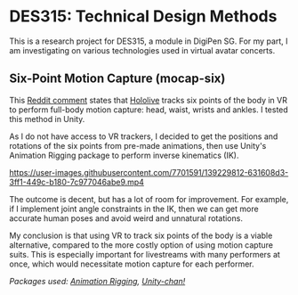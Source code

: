 # DES315: Technical Design Methods

This is a research project for DES315, a module in DigiPen SG.
For my part, I am investigating on various technologies used in virtual avatar concerts.

## Six-Point Motion Capture (mocap-six)

This [Reddit comment](https://www.reddit.com/r/Hololive/comments/ikve6v/comment/gibr0dr/) states that [Hololive](https://en.hololive.tv/) tracks six points of the body in VR to perform full-body motion capture: head, waist, wrists and ankles. I tested this method in Unity.

As I do not have access to VR trackers, I decided to get the positions and rotations of the six points from pre-made animations, then use Unity's Animation Rigging package to perform inverse kinematics (IK).

https://user-images.githubusercontent.com/7701591/139229812-631608d3-3ff1-449c-b180-7c977046abe9.mp4

The outcome is decent, but has a lot of room for improvement. For example, if I implement joint angle constraints in the IK, then we can get more accurate human poses and avoid weird and unnatural rotations.

My conclusion is that using VR to track six points of the body is a viable alternative, compared to the more costly option of using motion capture suits. This is especially important for livestreams with many performers at once, which would necessitate motion capture for each performer.

*Packages used: [Animation Rigging](https://docs.unity3d.com/Packages/com.unity.animation.rigging@latest), [Unity-chan!](https://assetstore.unity.com/packages/3d/characters/unity-chan-model-18705)*
